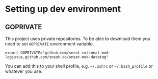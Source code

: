 # Setting up dev environment

## GOPRIVATE

This project uses private repositories. To be able to download them you need to set `GOPRIVATE` environment variable.

    export GOPRIVATE="github.com/sneat-co/sneat-mod-logistus,github.com/sneat-co/sneat-mod-datatug"

You can add this to your shell profile, e.g. `~/.zshrc` or `~/.bash_profile` or whatever you use.
